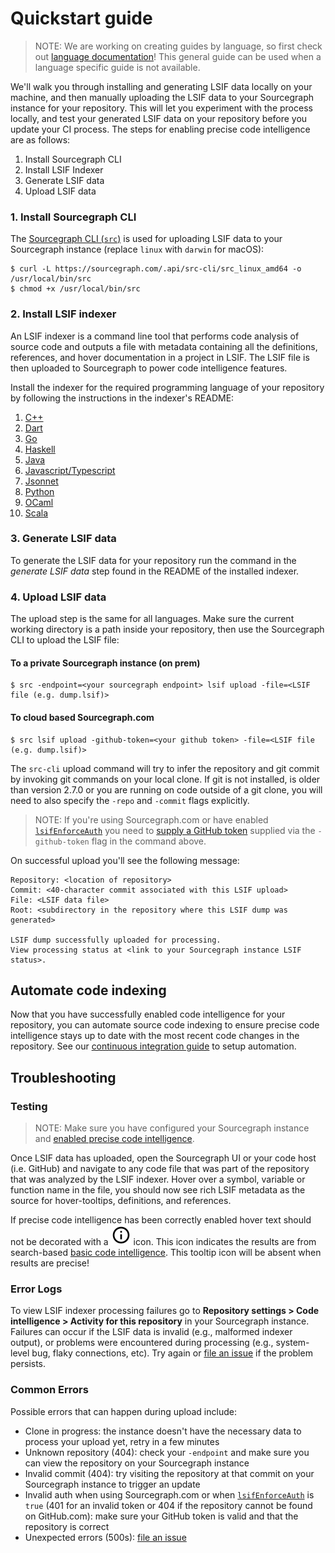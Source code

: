 # Quickstart guide

> NOTE: We are working on creating guides by language, so first check out [language documentation](languages/index.md)! This general guide can be used when a language specific guide is not available.

We'll walk you through installing and generating LSIF data locally on your machine, and then manually uploading the LSIF data to your Sourcegraph instance for your repository. This will let you experiment with the process locally, and test your generated LSIF data on your repository before you update your CI process. The steps for enabling precise code intelligence are as follows:

1. Install Sourcegraph CLI
2. Install LSIF Indexer
3. Generate LSIF data
4. Upload LSIF data

### 1. Install Sourcegraph CLI

The [Sourcegraph CLI (`src`)](https://github.com/sourcegraph/src-cli) is used for uploading LSIF data to your Sourcegraph instance (replace `linux` with `darwin` for macOS):

```
$ curl -L https://sourcegraph.com/.api/src-cli/src_linux_amd64 -o /usr/local/bin/src
$ chmod +x /usr/local/bin/src
```

### 2. Install LSIF indexer

An LSIF indexer is a command line tool that performs code analysis of source code and outputs a file with metadata containing all the definitions, references, and hover documentation in a project in LSIF. The LSIF file is then uploaded to Sourcegraph to power code intelligence features.

Install the indexer for the required programming language of your repository by following the instructions in the indexer's README:

  1. [C++](https://github.com/sourcegraph/lsif-cpp)
  1. [Dart](https://github.com/sourcegraph/lsif-dart)
  1. [Go](https://github.com/sourcegraph/lsif-go)
  1. [Haskell](https://github.com/mpickering/hie-lsif)
  1. [Java](https://github.com/sourcegraph/lsif-java)
  1. [Javascript/Typescript](https://github.com/sourcegraph/lsif-node)
  1. [Jsonnet](https://github.com/sourcegraph/lsif-jsonnet)
  1. [Python](https://github.com/sourcegraph/lsif-py)
  1. [OCaml](https://github.com/rvantonder/lsif-ocaml)
  1. [Scala](https://github.com/sourcegraph/lsif-semanticdb)

### 3. Generate LSIF data

To generate the LSIF data for your repository run the command in the _generate LSIF data_ step found in the README of the installed indexer.

### 4. Upload LSIF data

The upload step is the same for all languages. Make sure the current working directory is a path inside your repository, then use the Sourcegraph CLI to upload the LSIF file:

#### To a private Sourcegraph instance (on prem)
```
$ src -endpoint=<your sourcegraph endpoint> lsif upload -file=<LSIF file (e.g. dump.lsif)>
```

#### To cloud based Sourcegraph.com
```
$ src lsif upload -github-token=<your github token> -file=<LSIF file (e.g. dump.lsif)>
```

The `src-cli` upload command will try to infer the repository and git commit by invoking git commands on your local clone. If git is not installed, is older than version 2.7.0 or you are running on code outside of a git clone, you will need to also specify the `-repo` and `-commit` flags explicitly.

> NOTE: If you're using Sourcegraph.com or have enabled [`lsifEnforceAuth`](https://docs.sourcegraph.com/admin/config/site_config#lsifEnforceAuth) you need to [supply a GitHub token](#proving-ownership-of-a-github-repository) supplied via the `-github-token` flag in the command above.

On successful upload you'll see the following message:

```
Repository: <location of repository>
Commit: <40-character commit associated with this LSIF upload>
File: <LSIF data file>
Root: <subdirectory in the repository where this LSIF dump was generated>

LSIF dump successfully uploaded for processing.
View processing status at <link to your Sourcegraph instance LSIF status>.
```

## Automate code indexing

Now that you have successfully enabled code intelligence for your repository, you can automate source code indexing to ensure precise code intelligence stays up to date with the most recent code changes in the repository. See our [continuous integration guide](adding_lsif_to_workflows.md) to setup automation.

## Troubleshooting

### Testing

> NOTE: Make sure you have configured your Sourcegraph instance and [enabled precise code intelligence](precise_code_intelligence.md#enabling-lsif-on-your-sourcegraph-instance).

Once LSIF data has uploaded, open the Sourcegraph UI or your code host (i.e. GitHub) and navigate to any code file that was part of the repository that was analyzed by the LSIF indexer. Hover over a symbol, variable or function name in the file, you should now see rich LSIF metadata as the source for hover-tooltips, definitions, and references.

If precise code intelligence has been correctly enabled hover text should not be decorated with a ![tooltip](img/basic-code-intel-tooltip.svg) icon. This icon indicates the results are from search-based [basic code intelligence](./basic_code_intelligence.md). This tooltip icon will be absent when results are precise!

### Error Logs

To view LSIF indexer processing failures go to **Repository settings > Code intelligence > Activity for this repository** in your Sourcegraph instance. Failures can occur if the LSIF data is invalid (e.g., malformed indexer output), or problems were encountered during processing (e.g., system-level bug, flaky connections, etc). Try again or [file an issue](https://github.com/sourcegraph/sourcegraph/issues/new) if the problem persists.

### Common Errors

Possible errors that can happen during upload include:

- Clone in progress: the instance doesn't have the necessary data to process your upload yet, retry in a few minutes
- Unknown repository (404): check your `-endpoint` and make sure you can view the repository on your Sourcegraph instance
- Invalid commit (404): try visiting the repository at that commit on your Sourcegraph instance to trigger an update
- Invalid auth when using Sourcegraph.com or when [`lsifEnforceAuth`](https://docs.sourcegraph.com/admin/config/site_config#lsifEnforceAuth) is `true` (401 for an invalid token or 404 if the repository cannot be found on GitHub.com): make sure your GitHub token is valid and that the repository is correct
- Unexpected errors (500s): [file an issue](https://github.com/sourcegraph/sourcegraph/issues/new)
